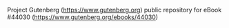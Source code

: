 Project Gutenberg (https://www.gutenberg.org) public repository for eBook #44030 (https://www.gutenberg.org/ebooks/44030)
